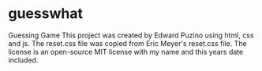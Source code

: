# guesswhat
Guessing Game
This project was created by Edward Puzino using html, css and js.
The reset.css file was copied from Eric Meyer's reset.css file.
The license is an open-source MIT license with my name and this years date included.
